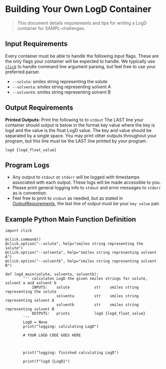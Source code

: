 # Building Your Own LogD Container
> This document details requirements and tips for writing a LogD container for SAMPL-challenges.

## Input Requirements
Every container must be able to handle the following input flags. These are the only flags your container will be expected to handle. We typically use [`click`](https://click.palletsprojects.com/en/8.0.x/) to handle command line argument parsing, but feel free to use your preferred parser.
* `--solute`: smiles string representing the solute
* `--solventa`: smiles string representing solvent A 
* `--solventb`: smiles string representing solvent B

## Output Requirements
**Printed Outputs**: Print the following to to `stdout`
The LAST line your container should output is below in the format key value where the key is logd and the value is the float LogD value. The key and value should be separated by a single space. You may print other outputs throughout your program, but this line must be the LAST line printed by your program.
```
logd {logd_float_value}
```

## Program Logs
* Any output to `stdout` or `stderr` will be logged with timestamps associated with each output. These logs will be made accessible to you.
* Please print general logging info to `stdout` and error messages to `stderr` as is convention.
* Feel free to print to `stdout` as needed, but as stated in [OutputRequirements](https://github.com/samplchallenges/SAMPL-containers/blob/tutorial/tutorials/DockingContainerRequirements.md#output-requirements), the last line of output must be your `key value` pair. 

## Example Python Main Function Definition
```
import click

@click.command()
@click.option("--solute", help="smiles string representing the solute")
@click.option("--solventa", help="smiles string representing solvent A")
@click.option("--solventb", help="smiles string representing solvent B")

def logd_main(solute, solventa, solventb):
        ''' calculates LogD the given smiles strings for solute, solvent a and solvent b
            INPUTS:    solute           str    smiles string representing the solute
                       solventa         str    smiles string representing solvent A 
                       solventb         str    smiles string representing solvent B
            OUTPUTS:   prints           logd {logd_float_value}
        '''
        LogD = None
        print("logging: calculating LogD")
        
        # YOUR LOGD CODE GOES HERE
        
        
        
        print("logging: finished calculating LogD")
        
        print(f"logd {LogD}")
```
